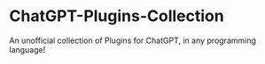 # ChatGPT-Plugins-Collection
An unofficial collection of Plugins for ChatGPT, in any programming language!
